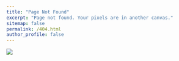 ```yaml
---
title: "Page Not Found"
excerpt: "Page not found. Your pixels are in another canvas."
sitemap: false
permalink: /404.html
author_profile: false
---
```


![](https://emdplugins.com/media/marketplacedb_5defb59312058_404_pagenot_found.png)